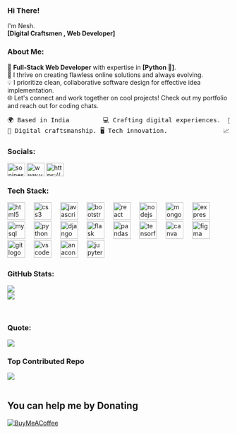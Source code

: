 ### Hi There!
I'm Nesh.
<br>
**[Digital Craftsmen , Web Developer]**


### About Me:

👋 **Full-Stack Web Developer** with expertise in **[Python 🐍]**. <br>
🚀 I thrive on creating flawless online solutions and always evolving.<br>
💡 I prioritize clean, collaborative software design for effective idea implementation.<br>
🌐 Let's connect and work together on cool projects! Check out my portfolio and reach out for coding chats.<br>
<pre>
🌍 Based in India         💻 Crafting digital experiences.  👨‍💻 Coding with passion. 
🤹 Digital craftsmanship. 🖥️ Tech innovation.               📈 strategic planning  
</pre>

### Socials:
<p align="left">
<a href="https://instagram.com/soninesh2006" target="blank"><img align="center" src="https://raw.githubusercontent.com/rahuldkjain/github-profile-readme-generator/master/src/images/icons/Social/instagram.svg" alt="soninesh2006" height="30" width="40" /></a>
<a href="https://www.youtube.com/c/www.youtube.com/@neshsoni7844" target="blank"><img align="center" src="https://raw.githubusercontent.com/rahuldkjain/github-profile-readme-generator/master/src/images/icons/Social/youtube.svg" alt="www.youtube.com/@neshsoni7844" height="30" width="40" /></a>
<a href="https://discord.gg/https://discord.gg/b7edYh2H" target="blank"><img align="center" src="https://raw.githubusercontent.com/rahuldkjain/github-profile-readme-generator/master/src/images/icons/Social/discord.svg" alt="https://discord.gg/b7edYh2H" height="30" width="40" /></a>
</p>

### Tech Stack:
<div align="left">
  <img src="https://cdn.jsdelivr.net/gh/devicons/devicon/icons/html5/html5-original.svg" height="40" alt="html5 logo"  />
  <img width="12" />
  <img src="https://cdn.jsdelivr.net/gh/devicons/devicon/icons/css3/css3-original.svg" height="40" alt="css3 logo"  />
  <img width="12" />
  <img src="https://cdn.jsdelivr.net/gh/devicons/devicon/icons/javascript/javascript-original.svg" height="40" alt="javascript logo"  />
  <img width="12" />
  <img src="https://cdn.jsdelivr.net/gh/devicons/devicon/icons/bootstrap/bootstrap-original.svg" height="40" alt="bootstrap logo"  />
  <img width="12" />
  <img src="https://cdn.jsdelivr.net/gh/devicons/devicon/icons/react/react-original.svg" height="40" alt="react logo"  />
  <img width="12" />
  <img src="https://cdn.jsdelivr.net/gh/devicons/devicon/icons/nodejs/nodejs-original.svg" height="40" alt="nodejs logo"  />
  <img width="12" />
  <img src="https://cdn.jsdelivr.net/gh/devicons/devicon/icons/mongodb/mongodb-original.svg" height="40" alt="mongodb logo"  />
  <img width="12" />
  <img src="https://cdn.jsdelivr.net/gh/devicons/devicon/icons/express/express-original.svg" height="40" alt="express logo"  />
  <img width="12" />
  <img src="https://cdn.jsdelivr.net/gh/devicons/devicon/icons/mysql/mysql-original.svg" height="40" alt="mysql logo"  />
  <img width="12" />
  <img src="https://cdn.jsdelivr.net/gh/devicons/devicon/icons/python/python-original.svg" height="40" alt="python logo"  />
  <img width="12" />
  <img src="https://cdn.jsdelivr.net/gh/devicons/devicon/icons/django/django-plain.svg" height="40" alt="django logo"  />
  <img width="12" />
  <img src="https://cdn.jsdelivr.net/gh/devicons/devicon/icons/flask/flask-original.svg" height="40" alt="flask logo"  />
  <img width="12" />
  <img src="https://cdn.jsdelivr.net/gh/devicons/devicon/icons/pandas/pandas-original.svg" height="40" alt="pandas logo"  />
  <img width="12" />
  <img src="https://cdn.jsdelivr.net/gh/devicons/devicon/icons/tensorflow/tensorflow-original.svg" height="40" alt="tensorflow logo"  />
  <img width="12" />
  <img src="https://cdn.jsdelivr.net/gh/devicons/devicon/icons/canva/canva-original.svg" height="40" alt="canva logo"  />
  <img width="12" />
  <img src="https://cdn.jsdelivr.net/gh/devicons/devicon/icons/figma/figma-original.svg" height="40" alt="figma logo"  />
  <img width="12" />
  <img src="https://cdn.jsdelivr.net/gh/devicons/devicon/icons/git/git-original.svg" height="40" alt="git logo"  />
  <img width="12" />
  <img src="https://cdn.jsdelivr.net/gh/devicons/devicon/icons/vscode/vscode-original.svg" height="40" alt="vscode logo"  />
  <img width="12" />
  <img src="https://cdn.jsdelivr.net/gh/devicons/devicon/icons/anaconda/anaconda-original.svg" height="40" alt="anaconda logo"  />
  <img width="12" />
  <img src="https://cdn.jsdelivr.net/gh/devicons/devicon/icons/jupyter/jupyter-original.svg" height="40" alt="jupyter logo"  />
</div>


### GitHub Stats:
![](https://github-readme-stats.vercel.app/api?username=EpicNesh26&theme=dark&hide_border=True&include_all_commits=True&count_private=false)<br/>
![](https://github-readme-stats.vercel.app/api/top-langs/?username=EpicNesh26&theme=dark&hide_border=True&include_all_commits=false&count_private=false&layout=compact)


<br>

### Quote:
![](https://quotes-github-readme.vercel.app/api?type=horizontal&theme=radical)
<br>
### Top Contributed Repo
![](https://github-contributor-stats.vercel.app/api?username=EpicNesh26&limit=5&theme=dark&combine_all_yearly_contributions=true_width=200)
<br>
<br>

## You can help me by Donating
[![BuyMeACoffee](https://img.shields.io/badge/Buy%20Me%20a%20Coffee-ffdd00?style=for-the-badge&logo=buy-me-a-coffee&logoColor=black&hide_border=True)](https://www.buymeacoffee.com/Epicnesh26) 

  
<!-- Proudly created with GPRM ( https://gprm.itsvg.in ) -->
